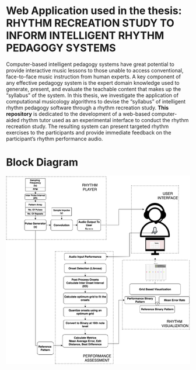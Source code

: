 # Web Application used in the thesis: RHYTHM RECREATION STUDY TO INFORM INTELLIGENT RHYTHM PEDAGOGY SYSTEMS

Computer-based intelligent pedagogy systems have great potential to provide interactive
music lessons to those unable to access conventional, face-to-face music instruction
from human experts. A key component of any effective pedagogy system is the expert domain
knowledge used to generate, present, and evaluate the teachable content that makes
up the “syllabus” of the system. In this thesis, we investigate the application of computational
musicology algorithms to devise the “syllabus” of intelligent rhythm pedagogy
software through a rhythm recreation study. **This repository** is dedicated to the development
of a web-based computer-aided rhythm tutor used as an experimental interface
to conduct the rhythm recreation study. The resulting system can present targeted rhythm
exercises to the participants and provide immediate feedback on the participant’s rhythm
performance audio.

# Block Diagram 
![alt text](https://github.com/nol-alb/IntelligWebApp/blob/main/documentation/FullPipeline.png)
